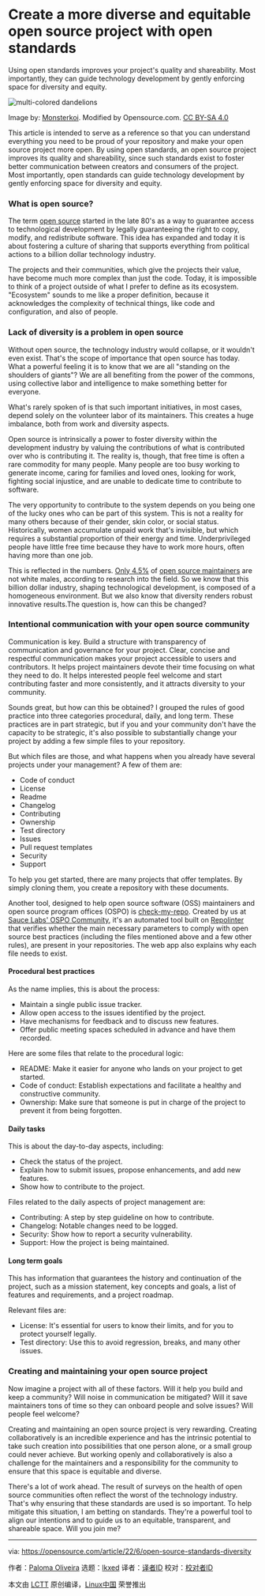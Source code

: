 [#]: subject: "Create a more diverse and equitable open source project with open standards"
[#]: via: "https://opensource.com/article/22/6/open-source-standards-diversity"
[#]: author: "Paloma Oliveira https://opensource.com/users/discombobulateme"
[#]: collector: "lkxed"
[#]: translator: " "
[#]: reviewer: " "
[#]: publisher: " "
[#]: url: " "

Create a more diverse and equitable open source project with open standards
======
Using open standards improves your project's quality and shareability. Most importantly, they can guide technology development by gently enforcing space for diversity and equity.

![multi-colored dandelions][1]

Image by: [Monsterkoi][2]. Modified by Opensource.com. [CC BY-SA 4.0][3]

This article is intended to serve as a reference so that you can understand everything you need to be proud of your repository and make your open source project more open. By using open standards, an open source project improves its quality and shareability, since such standards exist to foster better communication between creators and consumers of the project. Most importantly, open standards can guide technology development by gently enforcing space for diversity and equity.

### What is open source?

The term [open source][4] started in the late 80's as a way to guarantee access to technological development by legally guaranteeing the right to copy, modify, and redistribute software. This idea has expanded and today it is about fostering a culture of sharing that supports everything from political actions to a billion dollar technology industry.

The projects and their communities, which give the projects their value, have become much more complex than just the code. Today, it is impossible to think of a project outside of what I prefer to define as its ecosystem. "Ecosystem" sounds to me like a proper definition, because it acknowledges the complexity of technical things, like code and configuration, and also of people.

### Lack of diversity is a problem in open source

Without open source, the technology industry would collapse, or it wouldn't even exist. That's the scope of importance that open source has today. What a powerful feeling it is to know that we are all "standing on the shoulders of giants"? We are all benefiting from the power of the commons, using collective labor and intelligence to make something better for everyone.

What's rarely spoken of is that such important initiatives, in most cases, depend solely on the volunteer labor of its maintainers. This creates a huge imbalance, both from work and diversity aspects.

Open source is intrinsically a power to foster diversity within the development industry by valuing the contributions of what is contributed over who is contributing it. The reality is, though, that free time is often a rare commodity for many people. Many people are too busy working to generate income, caring for families and loved ones, looking for work, fighting social injustice, and are unable to dedicate time to contribute to software.

The very opportunity to contribute to the system depends on you being one of the lucky ones who can be part of this system. This is not a reality for many others because of their gender, skin color, or social status. Historically, women accumulate unpaid work that's invisible, but which requires a substantial proportion of their energy and time. Underprivileged people have little free time because they have to work more hours, often having more than one job.

This is reflected in the numbers. [Only 4.5%][5] of [open source maintainers][6] are not white males, according to research into the field. So we know that this billion dollar industry, shaping technological development, is composed of a homogeneous environment. But we also know that diversity renders robust innovative results.The question is, how can this be changed?

### Intentional communication with your open source community

Communication is key. Build a structure with transparency of communication and governance for your project. Clear, concise and respectful communication makes your project accessible to users and contributors. It helps project maintainers devote their time focusing on what they need to do. It helps interested people feel welcome and start contributing faster and more consistently, and it attracts diversity to your community.

Sounds great, but how can this be obtained? I grouped the rules of good practice into three categories procedural, daily, and long term. These practices are in part strategic, but if you and your community don't have the capacity to be strategic, it's also possible to substantially change your project by adding a few simple files to your repository.

But which files are those, and what happens when you already have several projects under your management? A few of them are:

* Code of conduct
* License
* Readme
* Changelog
* Contributing
* Ownership
* Test directory
* Issues
* Pull request templates
* Security
* Support

To help you get started, there are many projects that offer templates. By simply cloning them, you create a repository with these documents.

Another tool, designed to help open source software (OSS) maintainers and open source program offices (OSPO) is [check-my-repo][7]. Created by us at [Sauce Labs' OSPO Community][8], it's an automated tool built on [Repolinter][9] that verifies whether the main necessary parameters to comply with open source best practices (including the files mentioned above and a few other rules), are present in your repositories. The web app also explains why each file needs to exist.

#### Procedural best practices

As the name implies, this is about the process:

* Maintain a single public issue tracker.
* Allow open access to the issues identified by the project.
* Have mechanisms for feedback and to discuss new features.
* Offer public meeting spaces scheduled in advance and have them recorded.

Here are some files that relate to the procedural logic:

* README: Make it easier for anyone who lands on your project to get started.
* Code of conduct: Establish expectations and facilitate a healthy and constructive community.
* Ownership: Make sure that someone is put in charge of the project to prevent it from being forgotten.

#### Daily tasks

This is about the day-to-day aspects, including:

* Check the status of the project.
* Explain how to submit issues, propose enhancements, and add new features.
* Show how to contribute to the project.

Files related to the daily aspects of project management are:

* Contributing: A step by step guideline on how to contribute.
* Changelog: Notable changes need to be logged.
* Security: Show how to report a security vulnerability.
* Support: How the project is being maintained.

#### Long term goals

This has information that guarantees the history and continuation of the project, such as a mission statement, key concepts and goals, a list of features and requirements, and a project roadmap.

Relevant files are:

* License: It's essential for users to know their limits, and for you to protect yourself legally.
* Test directory: Use this to avoid regression, breaks, and many other issues.

### Creating and maintaining your open source project

Now imagine a project with all of these factors. Will it help you build and keep a community? Will noise in communication be mitigated? Will it save maintainers tons of time so they can onboard people and solve issues? Will people feel welcome?

Creating and maintaining an open source project is very rewarding. Creating collaboratively is an incredible experience and has the intrinsic potential to take such creation into possibilities that one person alone, or a small group could never achieve. But working openly and collaboratively is also a challenge for the maintainers and a responsibility for the community to ensure that this space is equitable and diverse.

There's a lot of work ahead. The result of surveys on the health of open source communities often reflect the worst of the technology industry. That's why ensuring that these standards are used is so important. To help mitigate this situation, I am betting on standards. They're a powerful tool to align our intentions and to guide us to an equitable, transparent, and shareable space. Will you join me?

--------------------------------------------------------------------------------

via: https://opensource.com/article/22/6/open-source-standards-diversity

作者：[Paloma Oliveira][a]
选题：[lkxed][b]
译者：[译者ID](https://github.com/译者ID)
校对：[校对者ID](https://github.com/校对者ID)

本文由 [LCTT](https://github.com/LCTT/TranslateProject) 原创编译，[Linux中国](https://linux.cn/) 荣誉推出

[a]: https://opensource.com/users/discombobulateme
[b]: https://github.com/lkxed
[1]: https://opensource.com/sites/default/files/lead-images/diversity-inclusion-transformation-change_20180927.png
[2]: https://pixabay.com/en/dandelion-colorful-people-of-color-2817950/
[3]: https://creativecommons.org/publicdomain/zero/1.0/deed.en
[4]: https://opensource.com/article/18/2/coining-term-open-source-software
[5]: https://www.wired.com/2017/06/diversity-open-source-even-worse-tech-overall/
[6]: https://www.linuxfoundation.org/blog/addressing-diversity-equity-and-inclusion-in-2021-and-beyond
[7]: https://opensource.saucelabs.com/check-my-repo
[8]: https://opensource.saucelabs.com
[9]: https://todogroup.github.io/repolinter
